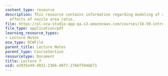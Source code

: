 ```yaml
---
content_type: resource
description: This resource contains information regarding modeling of rocket nozzles;
  effects of nozzle area ratio.
file: https://ol-ocw-studio-app-qa.s3.amazonaws.com/courses/16-50-introduction-to-propulsion-systems-spring-2012/e2035e49d0312366d0772766f594b671_MIT16_50S12_lec7.pdf
file_type: application/pdf
learning_resource_types:
- Lecture Notes
ocw_type: OCWFile
parent_title: Lecture Notes
parent_type: CourseSection
resourcetype: Document
title: Lecture 7
uid: e2035e49-d031-2366-d077-2766f594b671
---
```

